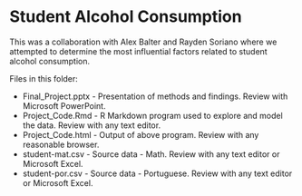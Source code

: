 # Student Alcohol Consumption
This was a collaboration with Alex Balter and Rayden Soriano where we attempted to determine the most influential factors related to student alcohol consumption.

Files in this folder:
  - Final_Project.pptx - Presentation of methods and findings. Review with Microsoft PowerPoint.
  - Project_Code.Rmd - R Markdown program used to explore and model the data. Review with any text editor.
  - Project_Code.html - Output of above program. Review with any reasonable browser.
  - student-mat.csv - Source data - Math. Review with any text editor or Microsoft Excel.
  - student-por.csv - Source data - Portuguese. Review with any text editor or Microsoft Excel.
